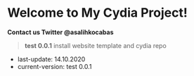 # Welcome to My Cydia Project!
**Contact us Twitter
@asalihkocabas**

> **test 0.0.1**
> install website template and cydia repo

 - last-update: 14.10.2020 
 - current-version: test 0.0.1
